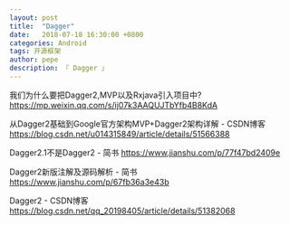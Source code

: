 ```yaml
---
layout: post
title:  "Dagger"
date:   2018-07-18 16:30:00 +0800
categories: Android
tags: 开源框架
author: pepe
description: 『 Dagger 』
---
```




我们为什么要把Dagger2,MVP以及Rxjava引入项目中?
https://mp.weixin.qq.com/s/ij07k3AAQUJTbYfb4B8KdA


从Dagger2基础到Google官方架构MVP+Dagger2架构详解 - CSDN博客
https://blog.csdn.net/u014315849/article/details/51566388

Dagger2.1不是Dagger2 - 简书
https://www.jianshu.com/p/77f47bd2409e


Dagger2新版注解及源码解析 - 简书
https://www.jianshu.com/p/67fb36a3e43b


Dagger2 - CSDN博客
https://blog.csdn.net/qq_20198405/article/details/51382068